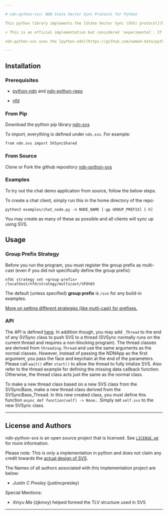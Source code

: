 ```yaml
---

# ndn-python-svs: NDN State Vector Sync Protocol for Python

This python library implements the [State Vector Sync (SVS) protocol](https://named-data.github.io/StateVectorSync/) to synchronise states between multiple clients over NDN for distributed realtime applications.

> This is an official implementation but considered 'experimental'. If there are any concerns or suggestions, please create [a new issue](https://github.com/justincpresley/ndn-python-svs/issues).

ndn-python-svs uses the [python-ndn](https://github.com/named-data/python-ndn) library for it's ndn client implementation.

---
```


## Installation

### Prerequisites

* [python-ndn](https://python-ndn.readthedocs.io/en/latest/src/installation.html) and [ndn-python-repo](https://ndn-python-repo.readthedocs.io/en/latest/src/install.html)

* [nfd](https://named-data.net/doc/NFD/0.5.0/INSTALL.html)

### From Pip

Download the python pip library [ndn-svs](https://pypi.org/project/ndn-svs/)

To import, everything is defined under `ndn.svs`. For example:
```
from ndn.svs import SVSyncShared
```

### From Source

Clone or Fork the github repository [ndn-python-svs](https://github.com/justincpresley/ndn-python-svs)

### Examples

To try out the chat demo application from source, follow the below steps.

To create a chat client, simply run this in the home directory of the repo:
```
python3 examples/chat_node.py -n NODE_NAME [-gp GROUP_PREFIX] [-h]
```
You may create as many of these as possible and all clients will sync up using SVS.

## Usage

### Group Prefix Strategy

Before you run the program, you must register the group prefix as multi-cast (even if you did not specifically define the group prefix):
```
nfdc strategy set <group-prefix> /localhost/nfd/strategy/multicast/%FD%03
```
The default (unless specified) **group prefix** is `/svs` for any build-in examples.

[More on setting different strategies (like mutli-cast) for prefixes.](https://named-data.net/doc/NFD/current/manpages/nfdc-strategy.html)

### API

The API is defined [here](https://named-data.github.io/StateVectorSync/API.html). In addition though, you may add `_Thread` to the end of any SVSync class to push SVS to a thread (SVSync normally runs on the current thread and requires a non-blocking program). The thread classes are derived from `threading.Thread` and use the same arguments as the normal classes. However, instead of passing the NDNApp as the first argument, you pass the face and keychain at the end of the parameters. Please call `wait()` after `start()` to allow the thread to fully intalize SVS. Also refer to the thread example for defining the missing data callback function. Otherwise, the thread class acts just the same as the normal class.

To make a new thread class based on a new SVS class from the SVSyncBase, make a new thread class derived from the SVSyncBase_Thread. In this new created class, you must define this function `async def function(self) -> None:`. Simply set `self.svs` to the new SVSync class.

---

## License and Authors

ndn-python-svs is an open source project that is licensed. See [`LICENSE.md`](https://github.com/justincpresley/ndn-python-svs/blob/master/LICENSE.md) for more information.

Please note: This is only a implementation in python and does not claim any credit towards the [actual design of SVS](https://named-data.github.io/StateVectorSync/).

The Names of all authors associated with this implementation project are below:

  * *Justin C Presley* (justincpresley)

Special Mentions:

  * *Xinyu Ma* (zjkmxy) helped formed the TLV structure used in SVS

---
